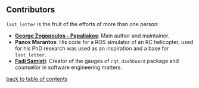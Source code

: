 ## Contributors

`last_letter` is the fruit of the efforts of more than one person:

 * **[George Zogopoulos - Papaliakos](https://github.com/Georacer)**: Main author and maintainer.
 * **Panos Marantos**: His code for a ROS simulator of an RC helicopter, used for his PhD research was used as an inspiration and a base for `last_letter.`
 * **[Fadi Samisti](https://github.com/Fil0x)**: Creator of the gauges of `rqt_dashboard` package and counsellor in software engineering matters.


[back to table of contents](../../../README.md)
